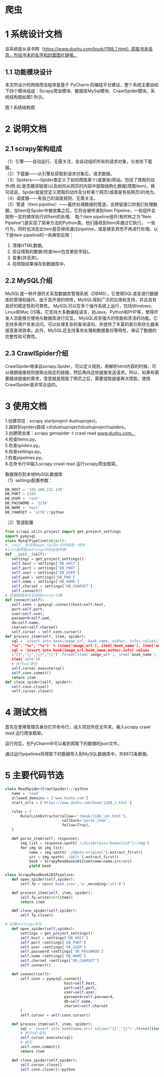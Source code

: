# 爬虫

# 1 系统设计文档 
   该系统是从读书网（https://www.dushu.com/book/1188_1.html）获取书本信息，包括书本的名字和封面图片链接。 
## 1.1 功能模块设计 
   本文所设计的网络爬虫程序是基于 PyCharm 的编程平台建设，整个系统主要由如下四个模块组成：Scrapy爬虫模块、数据库MySql模块、CrawlSpider模块。系统结构图如图1 所示。


图 1 系统结构图

# 2 说明文档
## 2.1 scrapy架构组成 
（1）引擎——自动运行，无需关注，会自动组织所有的请求对象，分发给下载器。   
（2）下载器——从引擎处获取到请求对象后，请求数据。   
（3）Spiders——Spider类定义了如何爬取某个(或某些)网站。包括了爬取的动作(例 
如:是否跟进链接)以及如何从网页的内容中提取结构化数据(爬取item)。换句话说，Spider就是您定义爬取的动作及分析某个网页(或者是有些网页)的地方。   
（4）调度器——有自己的调度规则，无需关注。   
（5）管道（Item pipeline）——最终处理数据的管道，会预留接口供我们处理数据。当Item在Spider中被收集之后，它将会被传递到Item Pipeline，一些组件会按照一定的顺序执行对Item的处理。 
每个item pipeline组件(有时称之为“Item Pipeline”)是实现了简单方法的Python类。他们接收到Item并通过它执行。
一些行为，同时也决定此Item是否继续通过pipeline，或是被丢弃而不再进行处理。以下是item pipeline的一些典型应用：   
1. 清理HTML数据。   
2. 验证爬取的数据(检查item包含某些字段)。   
3. 查重(并丢弃)。   
4. 将爬取结果保存到数据库中。  

## 2.2 MySQL介绍
   MySQL是一种开源的关系型数据库管理系统（DBMS），它使用SQL语言进行数据库的管理和操作。由于其开源的特性，MySQL得到广泛的应用和支持，并且具有良好的稳定性和可靠性。
   MySQL可以在多个操作系统上运行，包括Windows、Linux和Mac OS等。它支持大多数编程语言，如Java、Python和PHP等，使得开发人员能够方便地与数据库进行交互。
   MySQL具有强大的性能和灵活的功能。它支持多用户并发访问，可以处理复杂的查询语句，并提供了丰富的索引和优化器来提高查询效率。此外，MySQL还支持事务处理和数据备份等特性，保证了数据的完整性和可靠性。

## 2.3 CrawlSpider介绍 
   CrawlSpider继承自scrapy.Spider，可以定义规则，再解析html内容的时候，可以根据链接规则提取出指定的链接，然后再向这些链接发送请求。所以，如果有需要跟进链接的需求，意思就是爬取了网页之后，需要提取链接再次爬取，使用CrawlSpider是非常合适的。

# 3 使用文档
1.创建项目：scrapy startproject dushuproject。   
2.跳转到spiders路径 cd\dushuproject\dushuproject\spiders。   
3.创建爬虫类：scrapy genspider ‐t crawl read www.dushu.com。   
4.检查items.py。   
5.检查spiders.py。   
6.检查settings.py。   
7.检查pipelines.py。   
8.在命令行中输入scrapy crawl read 运行scrapy爬虫框架。  

数据保存到本地MySQL数据库   
（1）settings配置参数：   
```python
DB_HOST = '192.168.231.128'   
DB_PORT = 3306   
DB_USER = 'root'   
DB_PASSWORD = '1234'   
DB_NAME = 'test'   
DB_CHARSET = 'utf8'//python
```
（2）管道配置
```python
from scrapy.utils.project import get_project_settings 
import pymysql 
class MysqlPipeline(object): 
#__init__方法和open_spider的作用是一样的
#init是获取settings中的连接参数 
def __init__(self): 
   settings = get_project_settings() 
   self.host = settings['DB_HOST'] 
   self.port = settings['DB_PORT'] 
   self.user = settings['DB_USER'] 
   self.pwd = settings['DB_PWD'] 
   self.name = settings['DB_NAME'] 
   self.charset = settings['DB_CHARSET'] 
   self.connect() 
# 连接数据库并且获取cursor对象 
def connect(self): 
   self.conn = pymysql.connect(host=self.host, 
   port=self.port, 
   user=self.user, 
   password=self.pwd, 
   db=self.name, 
   charset=self.charset) 
   self.cursor = self.conn.cursor() 
def process_item(self, item, spider): 
   sql = 'insert into book(image_url, book_name, author, info) values("%s", 
   "%s", "%s", "%s")' % (item['image_url'], item['book_name'], item['author'], item['info']) 
   sql = 'insert into book(image_url,book_name,author,info) values 
   ("{}","{}","{}","{}")'.format(item['image_url'], item['book_name'], item['author'], 
   item['info']) 
   # 执行sql语句 
   self.cursor.execute(sql) 
   self.conn.commit() 
   return item 
def close_spider(self, spider): 
   self.conn.close() 
   self.cursor.close()
```
# 4 测试文档
   首先在使用管理员身份打开命令行，进入项目所在文件夹，输入scrapy crawl read 运行爬虫框架。  

   运行完后，在PyCharm中可以看到爬取下的数据的json文件。  


   通过运行pipelines将爬取下的数据导入到MySQL数据库中，共8872条数据。  

# 5 主要代码节选
```python
class ReadSpider(CrawlSpider)://python
   name = 'read'
   allowed_domains = ['www.dushu.com']
   start_urls = ['https://www.dushu.com/book/1188_1.html']

   rules = (
       Rule(LinkExtractor(allow=r'/book/1188_\d+.html'),
                          callback='parse_item',
                          follow=True),
   )

   def parse_item(self, response):
       img_list = response.xpath('//div[@class="bookslist"]//img')
       for img in img_list:
           name = img.xpath('./@data-original').extract_first()
           src = img.xpath('./@alt').extract_first()
           book = ScrapyReadbook101Item(name=name,src=src)
           yield book

class ScrapyReadbook101Pipeline:
   def open_spider(self,spider):
       self.fp = open('book.json','w',encoding='utf-8')

   def process_item(self, item, spider):
       self.fp.write(str(item))
       return item

   def close_spider(self,spider):
       self.fp.close()

# 加载settings文件
   def open_spider(self,spider):
       settings = get_project_settings()
       self.host = settings['DB_HOST']
       self.port =settings['DB_PORT']
       self.user =settings['DB_USER']
       self.password =settings['DB_PASSWROD']
       self.name =settings['DB_NAME']
       self.charset =settings['DB_CHARSET']
       self.connect()

   def connect(self):
       self.conn = pymysql.connect(
                           host=self.host,
                           port=self.port,
                           user=self.user,
                           password=self.password,
                           db=self.name,
                           charset=self.charset
       )
       self.cursor = self.conn.cursor()

   def process_item(self, item, spider):
       sql = 'insert into book(name,src) values("{}","{}")'.format(item['name'],item['src'])
       # 执行sql语句
       self.cursor.execute(sql)
       # 提交
       self.conn.commit()
       return item

   def close_spider(self,spider):
       self.cursor.close()
       self.conn.close()//python
     
